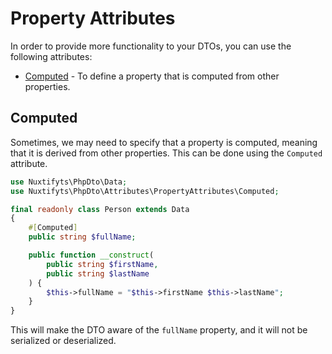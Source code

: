 Property Attributes
=

In order to provide more functionality to your DTOs, you can use the following attributes:
- [Computed](#Computed) - To define a property that is computed from other properties.

Computed
-

Sometimes, we may need to specify that a property is computed, meaning that it is derived from other properties. 
This can be done using the `Computed` attribute.

```php
use Nuxtifyts\PhpDto\Data;
use Nuxtifyts\PhpDto\Attributes\PropertyAttributes\Computed;

final readonly class Person extends Data
{
    #[Computed]
    public string $fullName;

    public function __construct(
        public string $firstName,
        public string $lastName
    ) {
        $this->fullName = "$this->firstName $this->lastName";
    }
}
```

This will make the DTO aware of the `fullName` property, and it will not be serialized or deserialized.
